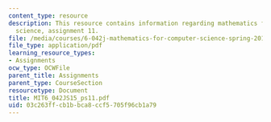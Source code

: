 ```yaml
---
content_type: resource
description: This resource contains information regarding mathematics for computer
  science, assignment 11.
file: /media/courses/6-042j-mathematics-for-computer-science-spring-2015/03c263ffcb1bbca8ccf5705f96cb1a79_MIT6_042JS15_ps11.pdf
file_type: application/pdf
learning_resource_types:
- Assignments
ocw_type: OCWFile
parent_title: Assignments
parent_type: CourseSection
resourcetype: Document
title: MIT6_042JS15_ps11.pdf
uid: 03c263ff-cb1b-bca8-ccf5-705f96cb1a79
---
```

